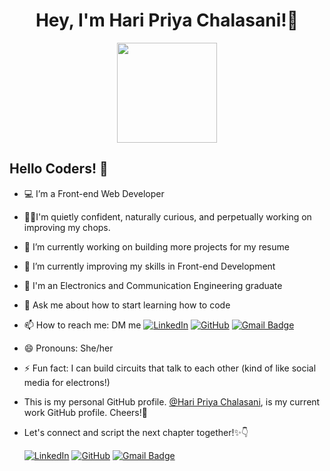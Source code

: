 <h1 align="center">Hey, I'm Hari Priya Chalasani!👋</h1> 

<p align="center"><img src="https://octodex.github.com/images/femalecodertocat.png" height="160px" width="160px"> </p>

  ## Hello Coders! 👋
- 💻 I’m a Front-end Web Developer
- 👩‍💻I'm quietly confident, naturally curious, and perpetually working on improving my chops.
- 🔭 I’m currently working on building more projects for my resume
- 🌱 I’m currently improving my skills in Front-end Development
- 🚀 I'm an Electronics and Communication Engineering graduate
- 💬 Ask me about how to start learning how to code
- 📫 How to reach me: DM me  [![LinkedIn](https://img.shields.io/badge/LinkedIn-Hari%20Priya%20Chalasani-blue?style=flat-square&logo=linkedin)](https://www.linkedin.com/in/hari-priya-chalasani/)
[![GitHub](https://img.shields.io/badge/GitHub-Hari%20Priya%20Chalasani-lightgrey?style=flat-square&logo=github)](https://github.com/Hari-Priya-Chalasani)
[![Gmail Badge](https://img.shields.io/badge/-priyachalasani1@gmail.com-c14438?style=flat-square&logo=Gmail&logoColor=white&link=mailto:priyachalasani1@gmail.com)](mailto:priyachalasani1@gmail.com)
- 😄 Pronouns: She/her
- ⚡ Fun fact: I can build circuits that talk to each other (kind of like social media for electrons!)
- This is my personal GitHub profile.  [@Hari Priya Chalasani](https://github.com/haripriyachalasani), is my current work GitHub profile. Cheers!🤝
- Let's connect and script the next chapter together!✨👇
  
    [![LinkedIn](https://img.shields.io/badge/LinkedIn-Hari%20Priya%20Chalasani-blue?style=flat-square&logo=linkedin)](https://www.linkedin.com/in/hari-priya-chalasani/)
[![GitHub](https://img.shields.io/badge/GitHub-Hari%20Priya%20Chalasani-lightgrey?style=flat-square&logo=github)](https://github.com/Hari-Priya-Chalasani)
[![Gmail Badge](https://img.shields.io/badge/-priyachalasani1@gmail.com-c14438?style=flat-square&logo=Gmail&logoColor=white&link=mailto:priyachalasani1@gmail.com)](mailto:priyachalasani1@gmail.com)
